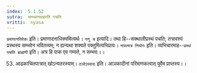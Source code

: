 ```yaml
---
index:  5.1.52
sutra:  सम्भवत्यवहरति पचति
vritti:  nyasa
---
```


`प्रमाणानतिरेकः` इति। प्रमाणादनाधिक्यमित्यर्थः। `ननु च` इत्यादि। तथा हि--सक्थालीप्रस्थं पचति; तत्रावश्यं प्रस्थस्य सम्भवेन भवितव्यम्; न ह्यन्यथा शक्यते पक्तुमित्यभिप्रायः। `नास्त्यत्र नियोगः` इति। व्यभिचारमाह--`प्रस्थं पचति ब्राह्मणी` इति। अत्र हि पाक एव गम्यते, न सम्भवः।।

53. आढकाचितपात्रात् खोऽन्यतरस्याम्।
`ठञोऽपवादः` इति। आञकादीनां परिमाणकत्वात् पूर्वेम प्राप्तस्य।।

